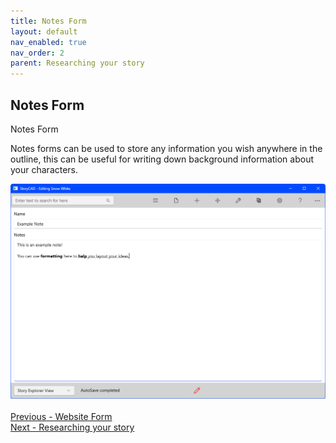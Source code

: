 ```yaml
---
title: Notes Form
layout: default
nav_enabled: true
nav_order: 2
parent: Researching your story
---
```

## Notes Form ##
Notes Form

Notes forms can be used to store any information you wish anywhere in the outline, this can be useful for writing down background information about your characters.


![](NotesElement.png)
 <br/>
 <br/>
[Previous - Website Form](Website_Form.md) <br/>
[Next - Researching your story](Researching_your_story.md) <br/>
